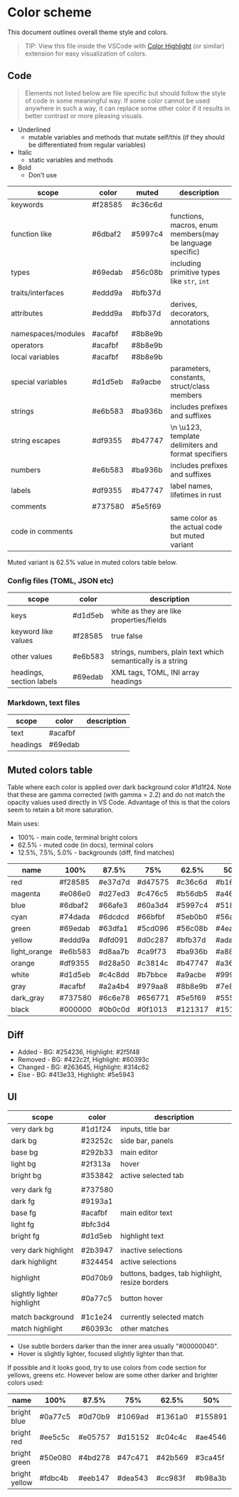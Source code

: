 # Color scheme

This document outlines overall theme style and colors.

> TIP: View this file inside the VSCode with [Color Highlight] (or similar) extension for easy visualization of colors.
> 
## Code

> Elements not listed below are file specific but should follow the style of code in some meaningful way. If some color cannot be used anywhere in such a way, it can replace some other color if it results in better contrast or more pleasing visuals.

* Underlined
  * mutable variables and methods that mutate self/this (if they should be differentiated from regular variables)
* Italic
  * static variables and methods
* Bold
  * Don't use

| scope              | color   | muted   | description                                               |
| ------------------ | ------- | ------- | --------------------------------------------------------- |
| keywords           | #f28585 | #c36c6d |                                                           |
| function like      | #6dbaf2 | #5997c4 | functions, macros, enum members(may be language specific) |
| types              | #69edab | #56c08b | including primitive types like `str`, `int`               |
| traits/interfaces  | #eddd9a | #bfb37d |                                                           |
| attributes         | #eddd9a | #bfb37d | derives, decorators, annotations                          |
| namespaces/modules | #acafbf | #8b8e9b |                                                           |
| operators          | #acafbf | #8b8e9b |                                                           |
| local variables    | #acafbf | #8b8e9b |                                                           |
| special variables  | #d1d5eb | #a9acbe | parameters, constants, struct/class members               |
| strings            | #e6b583 | #ba936b | includes prefixes and suffixes                            |
| string escapes     | #df9355 | #b47747 | \n \u123, template delimiters and format specifiers       |
| numbers            | #e6b583 | #ba936b | includes prefixes and suffixes                            |
| labels             | #df9355 | #b47747 | label names, lifetimes in rust                            |
| comments           | #737580 | #5e5f69 |                                                           |
| code in comments   |         |         | same color as the actual code but muted variant           |

Muted variant is 62.5% value in muted colors table below.

### Config files (TOML, JSON etc)

| scope                    | color   | description                                                 |
| ------------------------ | ------- | ----------------------------------------------------------- |
| keys                     | #d1d5eb | white as they are like properties/fields                    |
| keyword like values      | #f28585 | true false                                                  |
| other values             | #e6b583 | strings, numbers, plain text which semantically is a string |
| headings, section labels | #69edab | XML tags, TOML, INI array headings                          |

### Markdown, text files

| scope    | color   | description |
| -------- | ------- | ----------- |
| text     | #acafbf |             |
| headings | #69edab |             |

## Muted colors table

Table where each color is applied over dark background color #1d1f24.
Note that these are gamma corrected (with gamma = 2.2) and do not match the opacity values used directly in VS Code. 
Advantage of this is that the colors seem to retain a bit more saturation.

Main uses:
* 100% - main code, terminal bright colors
* 62.5% - muted code (in docs), terminal colors
* 12.5%, 7.5%, 5.0% - backgrounds (diff, find matches)

| name         | 100%    | 87.5%   | 75%     | 62.5%   | 50%     | 37.5%   | 25%     | 12.5%   | 7.5%    | 5.0%    |
| ------------ | ------- | ------- | ------- | ------- | ------- | ------- | ------- | ------- | ------- | ------- |
| red          | #f28585 | #e37d7d | #d47575 | #c36c6d | #b16263 | #9c5758 | #824a4c | #60393c | #4e3134 | #422c2f |
| magenta      | #e086e0 | #d27ed3 | #c476c5 | #b56db5 | #a463a4 | #905891 | #794b7a | #5a3a5b | #49314b | #3e2c41 |
| blue         | #6dbaf2 | #66afe3 | #60a3d4 | #5997c4 | #5188b1 | #48789c | #3e6583 | #314c62 | #2a3f50 | #263645 |
| cyan         | #74dada | #6dcdcd | #66bfbf | #5eb0b0 | #56a0a0 | #4c8d8d | #417677 | #335859 | #2c4849 | #273e40 |
| green        | #69edab | #63dfa1 | #5cd096 | #56c08b | #4ead7e | #469970 | #3c805e | #2f5f48 | #294d3d | #254236 |
| yellow       | #eddd9a | #dfd091 | #d0c287 | #bfb37d | #ada272 | #988e65 | #7f7756 | #5e5943 | #4c4839 | #413e33 |
| light_orange | #e6b583 | #d8aa7b | #ca9f73 | #ba936b | #a88562 | #947557 | #7c634b | #5c4a3b | #4a3d33 | #40352f |
| orange       | #df9355 | #d28a50 | #c3814c | #b47747 | #a36c42 | #8f603c | #785135 | #593e2d | #48342a | #3e2e28 |
| white        | #d1d5eb | #c4c8dd | #b7bbce | #a9acbe | #999cac | #878998 | #71737f | #54565f | #44464e | #3b3c43 |
| gray         | #acafbf | #a2a4b4 | #979aa8 | #8b8e9b | #7e808c | #6f717c | #5e5f69 | #46484f | #3a3c42 | #32343a |
| dark_gray    | #737580 | #6c6e78 | #656771 | #5e5f69 | #55575f | #4c4d55 | #414249 | #33343a | #2b2d32 | #27292e |
| black        | #000000 | #0b0c0d | #0f1013 | #121317 | #15161a | #17191d | #191b1f | #1b1d21 | #1b1d22 | #1c1e23 |

## Diff

* Added   - BG: #254236, Highlight: #2f5f48
* Removed - BG: #422c2f, Highlight: #60393c
* Changed - BG: #263645, Highlight: #314c62
* Else    - BG: #413e33, Highlight: #5e5943

## UI

| scope                      | color   | description                                    |
| -------------------------- | ------- | ---------------------------------------------- |
| very dark bg               | #1d1f24 | inputs, title bar                              |
| dark bg                    | #23252c | side bar, panels                               |
| base bg                    | #292b33 | main editor                                    |
| light bg                   | #2f313a | hover                                          |
| bright bg                  | #353842 | active selected tab                            |
|                            |         |                                                |
| very dark fg               | #737580 |                                                |
| dark fg                    | #9193a1 |                                                |
| base fg                    | #acafbf | main editor text                               |
| light fg                   | #bfc3d4 |                                                |
| bright fg                  | #d1d5eb | highlight text                                 |
|                            |         |                                                |
| very dark highlight        | #2b3947 | inactive selections                            |
| dark highlight             | #324454 | active selections                              |
| highlight                  | #0d70b9 | buttons, badges, tab highlight, resize borders |
| slightly lighter highlight | #0a77c5 | button hover                                   |
|                            |         |                                                |
| match background           | #1c1e24 | currently selected match                       |
| match highlight            | #60393c | other matches                                  |

* Use subtle borders darker than the inner area usually "#00000040".
* Hover is slightly lighter, focused slightly lighter than that.

If possible and it looks good, try to use colors from code section for yellows, greens etc.
However below are some other darker and brighter colors used:

| name          | 100%    | 87.5%   | 75%     | 62.5%   | 50%     | 37.5%   | 25%     | 12.5%   | 7.5%    |
| ------------- | ------- | ------- | ------- | ------- | ------- | ------- | ------- | ------- | ------- |
| bright blue   | #0a77c5 | #0d70b9 | #1069ad | #1361a0 | #155891 | #174f80 | #18436c | #1a3552 | #1b2d44 |
| bright red    | #ee5c5c | #e05757 | #d15152 | #c04c4c | #ae4546 | #993e40 | #803638 | #5f2c2f | #4c272b |
| bright green  | #50e080 | #4bd278 | #47c471 | #42b569 | #3ca45f | #369055 | #2f7949 | #275a3a | #234932 |
| bright yellow | #fdbc4b | #eeb147 | #dea543 | #cc983f | #b98a3b | #a27a36 | #886631 | #644d2b | #513f28 |

[Color Highlight]: https://marketplace.visualstudio.com/items?itemName=naumovs.color-highlight